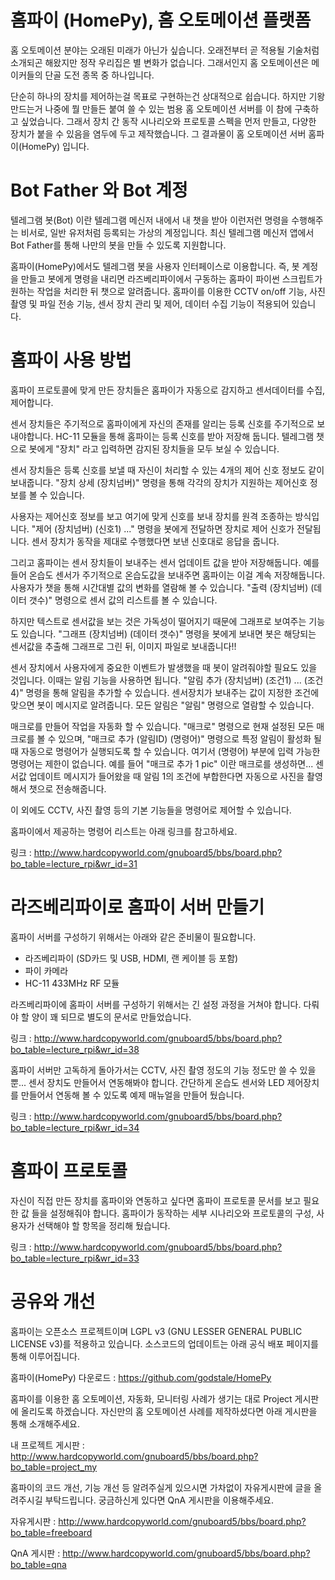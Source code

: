 # 홈파이 (HomePy), 홈 오토메이션 플랫폼

홈 오토메이션 분야는 오래된 미래가 아닌가 싶습니다. 오래전부터 곧 적용될 기술처럼 소개되곤 해왔지만 정작 우리집은 별 변화가 없습니다. 그래서인지 홈 오토메이션은 메이커들의 단골 도전 종목 중 하나입니다.

단순히 하나의 장치를 제어하는걸 목표로 구현하는건 상대적으로 쉽습니다. 하지만 기왕 만드는거 나중에 뭘 만들든 붙여 쓸 수 있는 범용 홈 오토메이션 서버를 이 참에 구축하고 싶었습니다. 그래서 장치 간 동작 시나리오와 프로토콜 스펙을 먼저 만들고, 다양한 장치가 붙을 수 있음을 염두에 두고 제작했습니다. 그 결과물이 홈 오토메이션 서버 홈파이(HomePy) 입니다.

# Bot Father 와 Bot 계정

텔레그램 봇(Bot) 이란 텔레그램 메신저 내에서 내 챗을 받아 이런저런 명령을 수행해주는 비서로, 일반 유저처럼 등록되는 가상의 계정입니다. 최신 텔레그램 메신저 앱에서 Bot Father를 통해 나만의 봇을 만들 수 있도록 지원합니다.

홈파이(HomePy)에서도 텔레그램 봇을 사용자 인터페이스로 이용합니다. 즉, 봇 계정을 만들고 봇에게 명령을 내리면 라즈베리파이에서 구동하는 홈파이 파이썬 스크립트가 원하는 작업을 처리한 뒤 챗으로 알려줍니다. 홈파이를 이용한 CCTV on/off 기능, 사진 촬영 및 파일 전송 기능, 센서 장치 관리 및 제어, 데이터 수집 기능이 적용되어 있습니다.

# 홈파이 사용 방법

홈파이 프로토콜에 맞게 만든 장치들은 홈파이가 자동으로 감지하고 센서데이터를 수집, 제어합니다.

센서 장치들은 주기적으로 홈파이에게 자신의 존재를 알리는 등록 신호를 주기적으로 보내야합니다. HC-11 모듈을 통해 홈파이는 등록 신호를 받아 저장해 둡니다. 텔레그램 챗으로 봇에게 "장치" 라고 입력하면 감지된 장치들을 모두 보실 수 있습니다.

센서 장치들은 등록 신호를 보낼 때 자신이 처리할 수 있는 4개의 제어 신호 정보도  같이 보내줍니다. "장치 상세 (장치넘버)" 명령을 통해 각각의 장치가 지원하는 제어신호 정보를 볼 수 있습니다.

사용자는 제어신호 정보를 보고 여기에 맞게 신호를 보내 장치를 원격 조종하는 방식입니다. "제어 (장치넘버) (신호1) ..." 명령을 봇에게 전달하면 장치로 제어 신호가 전달됩니다. 센서 장치가 동작을 제대로 수행했다면 보낸 신호대로 응답을 줍니다.

그리고 홈파이는 센서 장치들이 보내주는 센서 업데이트 값을 받아 저장해둡니다. 예를 들어 온습도 센서가 주기적으로 온습도값을 보내주면 홈파이는 이걸 계속 저장해둡니다. 사용자가 챗을 통해 시간대별 값의 변화를 열람해 볼 수 있습니다. "출력 (장치넘버) (데이터 갯수)" 명령으로 센서 값의 리스트를 볼 수 있습니다.

하지만 텍스트로 센서값을 보는 것은 가독성이 떨어지기 때문에 그래프로 보여주는 기능도 있습니다. "그래프 (장치넘버) (데이터 갯수)" 명령을 봇에게 보내면 봇은 해당되는 센서값을 추출해 그래프로 그린 뒤, 이미지 파일로 보내줍니다!!

센서 장치에서 사용자에게 중요한 이벤트가 발생했을 때 봇이 알려줘야할 필요도 있을 것입니다. 이때는 알림 기능을 사용하면 됩니다. "알림 추가 (장치넘버) (조건1) ... (조건4)" 명령을 통해 알림을 추가할 수 있습니다. 센서장치가 보내주는 값이 지정한 조건에 맞으면 봇이 메시지로 알려줍니다. 모든 알림은 "알림" 명령으로 열람할 수 있습니다.

매크로를 만들어 작업을 자동화 할 수 있습니다. "매크로" 명령으로 현재 설정된 모든 매크로를 볼 수 있으며, "매크로 추가 (알림ID) (명령어)" 명령으로 특정 알림이 활성화 될 때 자동으로 명령어가 실행되도록 할 수 있습니다. 여기서 (명령어) 부분에 입력 가능한 명령어는 제한이 없습니다. 예를 들어 "매크로 추가 1 pic" 이란 매크로를 생성하면... 센서값 업데이트 메시지가 들어왔을 때 알림 1의 조건에 부합한다면 자동으로 사진을 촬영해서 챗으로 전송해줍니다.

이 외에도 CCTV, 사진 촬영 등의 기본 기능들을 명령어로 제어할 수 있습니다.

홈파이에서 제공하는 명령어 리스트는 아래 링크를 참고하세요.

링크 : http://www.hardcopyworld.com/gnuboard5/bbs/board.php?bo_table=lecture_rpi&wr_id=31

# 라즈베리파이로 홈파이 서버 만들기

홈파이 서버를 구성하기 위해서는 아래와 같은 준비물이 필요합니다.

- 라즈베리파이 (SD카드 및 USB, HDMI, 랜 케이블 등 포함)
- 파이 카메라
- HC-11 433MHz RF 모듈

라즈베리파이에 홈파이 서버를 구성하기 위해서는 긴 설정 과정을 거쳐야 합니다. 다뤄야 할 양이 꽤 되므로 별도의 문서로 만들었습니다.

링크 : http://www.hardcopyworld.com/gnuboard5/bbs/board.php?bo_table=lecture_rpi&wr_id=38

홈파이 서버만 고독하게 돌아가서는 CCTV, 사진 촬영 정도의 기능 정도만 쓸 수 있을 뿐... 센서 장치도 만들어서 연동해봐야 합니다. 간단하게 온습도 센서와 LED 제어장치를 만들어서 연동해 볼 수 있도록 예제 매뉴얼을 만들어 뒀습니다.

링크 : http://www.hardcopyworld.com/gnuboard5/bbs/board.php?bo_table=lecture_rpi&wr_id=34

# 홈파이 프로토콜

자신이 직접 만든 장치를 홈파이와 연동하고 싶다면 홈파이 프로토콜 문서를 보고 필요한 값 들을 설정해줘야 합니다. 홈파이가 동작하는 세부 시나리오와 프로토콜의 구성, 사용자가 선택해야 할 항목을 정리해 뒀습니다.

링크 : http://www.hardcopyworld.com/gnuboard5/bbs/board.php?bo_table=lecture_rpi&wr_id=33

# 공유와 개선

홈파이는 오픈소스 프로젝트이며 LGPL v3 (GNU LESSER GENERAL PUBLIC LICENSE v3)를 적용하고 있습니다. 소스코드의 업데이트는 아래 공식 배포 페이지를 통해 이루어집니다.

홈파이(HomePy) 다운로드 : https://github.com/godstale/HomePy

홈파이를 이용한 홈 오토메이션, 자동화, 모니터링 사례가 생기는 대로 Project 게시판에 올리도록 하겠습니다. 자신만의 홈 오토메이션 사례를 제작하셨다면 아래 게시판을 통해 소개해주세요.

내 프로젝트 게시판 : http://www.hardcopyworld.com/gnuboard5/bbs/board.php?bo_table=project_my

홈파이의 코드 개선, 기능 개선 등 알려주실게 있으시면 가차없이 자유게시판에 글을 올려주시길 부탁드립니다. 궁금하신게 있다면 QnA 게시판을 이용해주세요.

자유게시판 : http://www.hardcopyworld.com/gnuboard5/bbs/board.php?bo_table=freeboard

QnA 게시판 : http://www.hardcopyworld.com/gnuboard5/bbs/board.php?bo_table=qna

